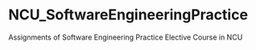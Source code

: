 # NCU_SoftwareEngineeringPractice
Assignments of Software Engineering Practice Elective Course in NCU
